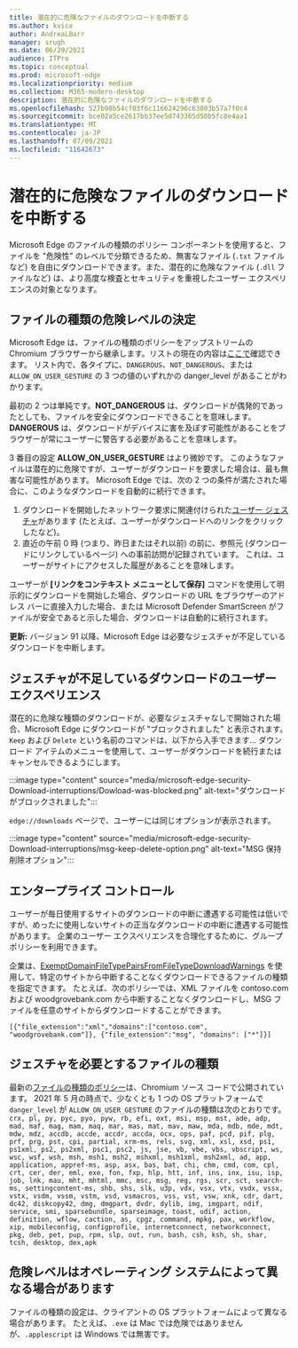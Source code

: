 ```yaml
---
title: 潜在的に危険なファイルのダウンロードを中断する
ms.author: kvice
author: AndreaLBarr
manager: srugh
ms.date: 06/29/2021
audience: ITPro
ms.topic: conceptual
ms.prod: microsoft-edge
ms.localizationpriority: medium
ms.collection: M365-modern-desktop
description: 潜在的に危険なファイルのダウンロードを中断する
ms.openlocfilehash: 527b98b54cf03f6c116624296c63803b57a7f0c4
ms.sourcegitcommit: bce02a5ce2617bb37ee5d743365d50b5fc8e4aa1
ms.translationtype: MT
ms.contentlocale: ja-JP
ms.lasthandoff: 07/09/2021
ms.locfileid: "11642673"
---
```

# <a name="interrupting-downloads-of-potentially-dangerous-files"></a>潜在的に危険なファイルのダウンロードを中断する

Microsoft Edge のファイルの種類のポリシー コンポーネントを使用すると、ファイルを "危険性" のレベルで分類できるため、無害なファイル (`.txt` ファイルなど) を自由にダウンロードできます。また、潜在的に危険なファイル (`.dll` ファイルなど) は、より高度な検査とセキュリティを重視したユーザー エクスペリエンスの対象となります。

## <a name="determining-the-danger-level-of-a-file-type"></a>ファイルの種類の危険レベルの決定

Microsoft Edge は、ファイルの種類のポリシーをアップストリームの Chromium ブラウザーから継承します。リストの現在の内容は[ここで](https://source.chromium.org/chromium/chromium/src/+/main:components/safe_browsing/core/resources/download_file_types.asciipb)確認できます。 リスト内で、各タイプに、`DANGEROUS`、`NOT_DANGEROUS`、または `ALLOW_ON_USER_GESTURE` の 3 つの値のいずれかの danger_level があることがわかります。

最初の 2 つは単純です。**NOT_DANGEROUS** は、ダウンロードが偶発的であったとしても、ファイルを安全にダウンロードできることを意味します。 **DANGEROUS** は、ダウンロードがデバイスに害を及ぼす可能性があることをブラウザーが常にユーザーに警告する必要があることを意味します。

3 番目の設定 **ALLOW_ON_USER_GESTURE** はより微妙です。 このようなファイルは潜在的に危険ですが、ユーザーがダウンロードを要求した場合は、最も無害な可能性があります。 Microsoft Edge では、次の 2 つの条件が満たされた場合に、このようなダウンロードを自動的に続行できます。

1. ダウンロードを開始したネットワーク要求に関連付けられた[ユーザー ジェスチャ](https://textslashplain.com/2020/05/18/browser-basics-user-gestures/)があります (たとえば、ユーザーがダウンロードへのリンクをクリックしたなど)。
2. 直近の午前 0 時 (つまり、昨日またはそれ以前) の前に、参照元 (ダウンロードにリンクしているページ) への事前訪問が記録されています。 これは、ユーザーがサイトにアクセスした履歴があることを意味します。

ユーザーが **[リンクをコンテキスト メニューとして保存]** コマンドを使用して明示的にダウンロードを開始した場合、ダウンロードの URL をブラウザーのアドレス バーに直接入力した場合、または Microsoft Defender SmartScreen がファイルが安全であると示した場合、ダウンロードは自動的に続行されます。

**更新:** バージョン 91 以降、Microsoft Edge は必要なジェスチャが不足しているダウンロードを中断します。

## <a name="user-experience-for-downloads-lacking-gestures"></a>ジェスチャが不足しているダウンロードのユーザー エクスペリエンス

潜在的に危険な種類のダウンロードが、必要なジェスチャなしで開始された場合、Microsoft Edge にダウンロードが "ブロックされました" と表示されます。 `Keep` および `Delete` という名前のコマンドは、以下から入手できます... ダウンロード アイテムのメニューを使用して、ユーザーがダウンロードを続行またはキャンセルできるようにします。

:::image type="content" source="media/microsoft-edge-security-Download-interruptions/Dowload-was-blocked.png" alt-text="ダウンロードがブロックされました":::

`edge://downloads` ページで、ユーザーには同じオプションが表示されます。

:::image type="content" source="media/microsoft-edge-security-Download-interruptions/msg-keep-delete-option.png" alt-text="MSG 保持削除オプション":::

## <a name="enterprise-controls"></a>エンタープライズ コントロール

ユーザーが毎日使用するサイトのダウンロードの中断に遭遇する可能性は低いですが、めったに使用しないサイトの正当なダウンロードの中断に遭遇する可能性があります。 企業のユーザー エクスペリエンスを合理化するために、グループ ポリシーを利用できます。

企業は、[ExemptDomainFileTypePairsFromFileTypeDownloadWarnings](/deployedge/microsoft-edge-policies#exemptdomainfiletypepairsfromfiletypedownloadwarnings) を使用して、特定のサイトから中断することなくダウンロードできるファイルの種類を指定できます。 たとえば、次のポリシーでは、XML ファイルを contoso.com および woodgrovebank.com から中断することなくダウンロードし、MSG ファイルを任意のサイトからダウンロードすることができます。

`[{"file_extension":"xml","domains":["contoso.com", "woodgrovebank.com"]},
{"file_extension":"msg", "domains": ["*"]}]`

## <a name="file-types-requiring-a-gesture"></a>ジェスチャを必要とするファイルの種類

最新の[ファイルの種類のポリシー](https://source.chromium.org/chromium/chromium/src/+/main:components/safe_browsing/core/resources/download_file_types.asciipb)は、Chromium ソース コードで公開されています。 2021 年 5 月の時点で、少なくとも 1 つの OS プラットフォームで `danger_level` が `ALLOW_ON_USER_GESTURE` のファイルの種類は次のとおりです。
`crx, pl, py, pyc, pyo, pyw, rb, efi, oxt, msi, msp, mst, ade, adp, mad, maf, mag, mam, maq, mar, mas, mat, mav, maw, mda, mdb, mde, mdt, mdw, mdz, accdb, accde, accdr, accda, ocx, ops, paf, pcd, pif, plg, prf, prg, pst, cpi, partial, xrm-ms, rels, svg, xml, xsl, xsd, ps1, ps1xml, ps2, ps2xml, psc1, psc2, js, jse, vb, vbe, vbs, vbscript, ws, wsc, wsf, wsh, msh, msh1, msh2, mshxml, msh1xml, msh2xml, ad, app, application, appref-ms, asp, asx, bas, bat, chi, chm, cmd, com, cpl, crt, cer, der, eml, exe, fon, fxp, hlp, htt, inf, ins, inx, isu, isp, job, lnk, mau, mht, mhtml, mmc, msc, msg, reg, rgs, scr, sct, search-ms, settingcontent-ms, shb, shs, slk, u3p, vdx, vsx, vtx, vsdx, vssx, vstx, vsdm, vssm, vstm, vsd, vsmacros, vss, vst, vsw, xnk, cdr, dart, dc42, diskcopy42, dmg, dmgpart, dvdr, dylib, img, imgpart, ndif, service, smi, sparsebundle, sparseimage, toast, udif, action, definition, wflow, caction, as, cpgz, command, mpkg, pax, workflow, xip, mobileconfig, configprofile, internetconnect, networkconnect, pkg, deb, pet, pup, rpm, slp, out, run, bash, csh, ksh, sh, shar, tcsh, desktop, dex,apk`

## <a name="danger-level-may-vary-by-operating-system"></a>危険レベルはオペレーティング システムによって異なる場合があります

ファイルの種類の設定は、クライアントの OS プラットフォームによって異なる場合があります。 たとえば、`.exe` は Mac では危険ではありませんが、`.applescript` は Windows では無害です。
